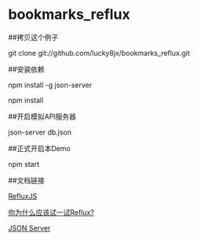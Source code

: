 # bookmarks_reflux

##拷贝这个例子

git clone git://github.com/lucky8jx/bookmarks_reflux.git

##安装依赖

npm install -g json-server

npm install

##开启模拟API服务器

json-server db.json

##正式开启本Demo

npm start

##文档链接

[RefluxJS](https://github.com/reflux/refluxjs)

[你为什么应该试一试Reflux?](http://www.open-open.com/news/view/e652c6)

[JSON Server](https://github.com/typicode/json-server)
